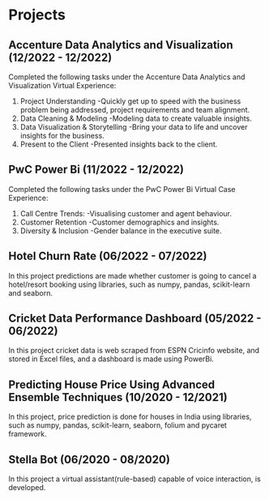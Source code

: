 # Projects

## Accenture Data Analytics and Visualization (12/2022 - 12/2022)

Completed the following tasks under the Accenture Data Analytics and Visualization Virtual Experience:
1. Project Understanding
   -Quickly get up to speed with the business problem being addressed, project requirements and team alignment.
2. Data Cleaning & Modeling
   -Modeling data to create valuable insights.
3. Data Visualization & Storytelling
   -Bring your data to life and uncover insights for the business.
4. Present to the Client
   -Presented insights back to the client.
    
## PwC Power Bi (11/2022 - 12/2022)

Completed the following tasks under the PwC Power Bi Virtual Case Experience:
1. Call Centre Trends:
    -Visualising customer and agent behaviour.
2. Customer Retention
    -Customer demographics and insights.
3. Diversity & Inclusion
    -Gender balance in the executive suite.

## Hotel Churn Rate (06/2022 - 07/2022)

In this project predictions are made whether customer is going to cancel a hotel/resort booking using libraries, such as numpy, pandas, scikit-learn and seaborn.

## Cricket Data Performance Dashboard (05/2022 - 06/2022)

In this project cricket data is web scraped from ESPN Cricinfo website, and stored in Excel files, and a dashboard is made using PowerBi.


## Predicting House Price Using Advanced Ensemble Techniques (10/2020 - 12/2021)

In this project, price prediction is done for houses in India using libraries, such as numpy, pandas, scikit-learn, seaborn, folium and pycaret framework.


## Stella Bot (06/2020 - 08/2020)

In this project a virtual assistant(rule-based) capable of voice interaction, is developed.

